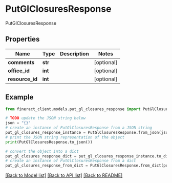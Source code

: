 # PutGlClosuresResponse

PutGlClosuresResponse

## Properties

Name | Type | Description | Notes
------------ | ------------- | ------------- | -------------
**comments** | **str** |  | [optional] 
**office_id** | **int** |  | [optional] 
**resource_id** | **int** |  | [optional] 

## Example

```python
from fineract_client.models.put_gl_closures_response import PutGlClosuresResponse

# TODO update the JSON string below
json = "{}"
# create an instance of PutGlClosuresResponse from a JSON string
put_gl_closures_response_instance = PutGlClosuresResponse.from_json(json)
# print the JSON string representation of the object
print(PutGlClosuresResponse.to_json())

# convert the object into a dict
put_gl_closures_response_dict = put_gl_closures_response_instance.to_dict()
# create an instance of PutGlClosuresResponse from a dict
put_gl_closures_response_from_dict = PutGlClosuresResponse.from_dict(put_gl_closures_response_dict)
```
[[Back to Model list]](../README.md#documentation-for-models) [[Back to API list]](../README.md#documentation-for-api-endpoints) [[Back to README]](../README.md)


